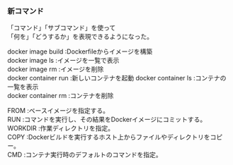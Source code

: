 ### 新コマンド
「コマンド」「サブコマンド」を使って	
「何を」「どうするか」を表現できるようになった。	
	
docker image build   :Dockerfileからイメージを構築	
docker image ls			 :イメージを一覧で表示	
docker image rm			 :イメージを削除	
docker container run :新しいコンテナを起動
docker container ls  :コンテナの一覧を表示	
docker container rm  :コンテナを削除	
	
FROM    :ベースイメージを指定する。	
RUN			:コマンドを実行し、その結果をDockerイメージにコミットする。	
WORKDIR :作業ディレクトリを指定。	
COPY    :Dockerビルドを実行するホスト上からファイルやディレクトリをコピー。	
CMD     :コンテナ実行時のデフォルトのコマンドを指定。	
